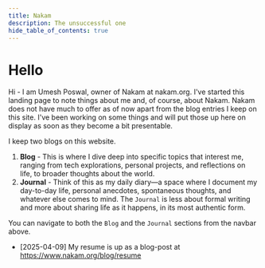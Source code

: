 ```yaml
---
title: Nakam
description: The unsuccessful one
hide_table_of_contents: true
---
```


# Hello
Hi - I am Umesh Poswal, owner of Nakam at nakam.org. I've started this landing page to note things about me and, of course, about Nakam. Nakam does not have much to offer as of now apart from the blog entries I keep on this site. I've been working on some things and will put those up here on display as soon as they become a bit presentable.

I keep two blogs on this website.

1. **Blog** - This is where I dive deep into specific topics that interest me, ranging from tech explorations, personal projects, and reflections on life, to broader thoughts about the world.
2. **Journal** - Think of this as my daily diary—a space where I document my day-to-day life, personal anecdotes, spontaneous thoughts, and whatever else comes to mind. The `Journal` is less about formal writing and more about sharing life as it happens, in its most authentic form.

You can navigate to both the `Blog` and the `Journal` sections from the navbar above.

- [2025-04-09] My resume is up as a blog-post at https://www.nakam.org/blog/resume